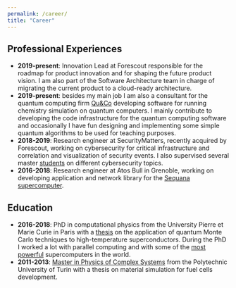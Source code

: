 ```yaml
---
permalink: /career/
title: "Career"
---
```


## Professional Experiences
* **2019-present**: Innovation Lead at Forescout responsible for the roadmap for product innovation and for shaping the future product vision. 
I am also part of the Software Architecture team in charge of migrating the current product to a cloud-ready architecture.  
* **2019-present**: besides my main job I am also a consultant for the quantum computing firm [Qu&Co](https://quandco.com/) developing software for running chemistry simulation on quantum computers. I mainly contribute to developing the code infrastructure for the quantum computing software and occasionally I have fun designing
and implementing some simple quantum algorithms to be used for teaching purposes.
* **2018-2019**: Research engineer at SecurityMatters, recently acquired by Forescout, working on cybersecurity for critical infrastructure and correlation
and visualization of security events. I also supervised several master [students](https://research.tue.nl/en/studentTheses/insecurity-of-video-surveillance-systems-in-building-automation-s) on different cybersecurity topics. 
* **2016-2018**: Research engineer at Atos Bull in Grenoble, working on developing application and network library for the [Sequana supercomputer](https://atos.net/en/products/high-performance-computing-hpc/bullsequana-x-supercomputers).

## Education 
* **2016-2018**: PhD in computational physics from the University Pierre et Marie Curie in Paris with a [thesis](https://hal.archives-ouvertes.fr/tel-01478313v1) on the application of quantum Monte Carlo techniques to high-temperature superconductors. During the PhD I worked a lot with parallel computing and with
some of the [most powerful](https://www.riken.jp/en/collab/resources/kcomputer/) supercomputers in the world.
* **2011-2013**: [Master in Physics of Complex Systems](https://areeweb.polito.it/didattica/pcs/) from the Polytechnic University of Turin with a thesis on material simulation for fuel cells development.

